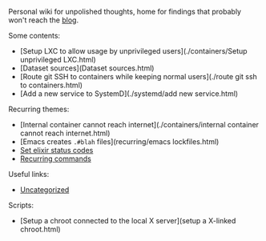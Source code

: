 Personal wiki for unpolished thoughts, home for findings that probably won't reach the [blog](https://codigoparallevar.com/blog/).

Some contents:

 - [Setup LXC to allow usage by unprivileged users](./containers/Setup unprivileged LXC.html)
 - [Dataset sources](Dataset sources.html)
 - [Route git SSH to containers while keeping normal users](./route git ssh to containers.html)
 - [Add a new service to SystemD](./systemd/add new service.html)

Recurring themes:

 - [Internal container cannot reach internet](./containers/internal container cannot reach internet.html)
 - [Emacs creates `.#blah` files](recurring/emacs lockfiles.html)
 - [Set elixir status codes](elixir/status-codes.html)
 - [Recurring commands](commands/recurring.html)

Useful links:

 - [Uncategorized](links/uncategorized.html)

Scripts:

 - [Setup a chroot connected to the local X server](setup a X-linked chroot.html)
